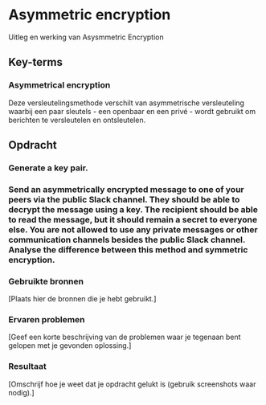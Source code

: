 # Asymmetric encryption
Uitleg en werking van Asysmmetric Encryption

## Key-terms

### Asymmetrical encryption  
Deze versleutelingsmethode verschilt van asymmetrische versleuteling waarbij een paar sleutels - een openbaar en een privé - wordt gebruikt om berichten te versleutelen en ontsleutelen.


## Opdracht

### Generate a key pair.


### Send an asymmetrically encrypted message to one of your peers via the public Slack channel. They should be able to decrypt the message using a key. The recipient should be able to read the message, but it should remain a secret to everyone else. You are not allowed to use any private messages or other communication channels besides the public Slack channel. Analyse the difference between this method and symmetric encryption.



### Gebruikte bronnen
[Plaats hier de bronnen die je hebt gebruikt.]

### Ervaren problemen
[Geef een korte beschrijving van de problemen waar je tegenaan bent gelopen met je gevonden oplossing.]

### Resultaat
[Omschrijf hoe je weet dat je opdracht gelukt is (gebruik screenshots waar nodig).]

